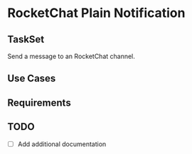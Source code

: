 # RocketChat Plain Notification

## TaskSet
Send a message to an RocketChat channel.

## Use Cases

## Requirements

## TODO
- [ ] Add additional documentation